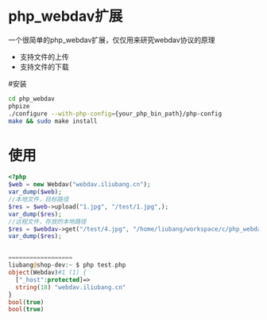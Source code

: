 # php_webdav扩展

一个很简单的php_webdav扩展，仅仅用来研究webdav协议的原理

- 支持文件的上传
- 支持文件的下载



#安装


```bash
cd php_webdav
phpize
./configure --with-php-config={your_php_bin_path}/php-config
make && sudo make install

```

# 使用

```php
<?php
$web = new Webdav("webdav.iliubang.cn");
var_dump($web);
//本地文件，目标路径
$res = $web->upload("1.jpg", "/test/1.jpg",);
var_dump($res);
//远程文件，存放的本地路径
$res = $webdav->get("/test/4.jpg", "/home/liubang/workspace/c/php_webdav/4.jpg");
var_dump($res);


==================
liubang@shop-dev:~ $ php test.php
object(Webdav)#1 (1) {
  ["_host":protected]=>
  string(18) "webdav.iliubang.cn"
}
bool(true)
bool(true)

```